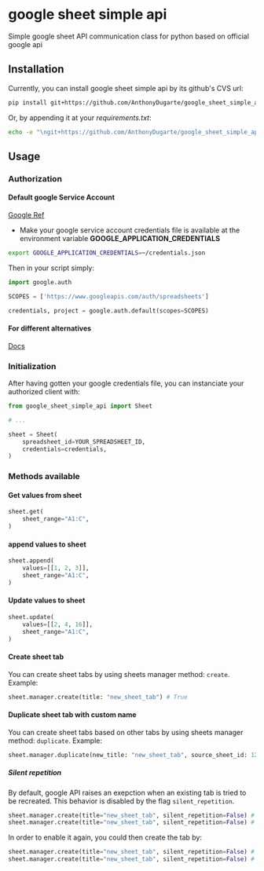 # google sheet simple api

Simple google sheet API communication class for python based on official google api

## Installation

Currently, you can install google sheet simple api by its github's CVS url:

```bash
pip install git+https://github.com/AnthonyDugarte/google_sheet_simple_api.git@0.1.0#google_sheet_simple_api
```

Or, by appending it at your _requirements.txt_:

```bash
echo -e "\ngit+https://github.com/AnthonyDugarte/google_sheet_simple_api.git@0.1.0#google_sheet_simple_api" >> requirements.txt
```

## Usage

### Authorization

#### Default google Service Account

[Google Ref](https://google-auth.readthedocs.io/en/latest/reference/google.auth.html#google.auth.default)

- Make your google service account credentials file is available at the environment variable **GOOGLE_APPLICATION_CREDENTIALS**

```bash
export GOOGLE_APPLICATION_CREDENTIALS=~/credentials.json
```

Then in your script simply:

```python
import google.auth

SCOPES = ['https://www.googleapis.com/auth/spreadsheets']

credentials, project = google.auth.default(scopes=SCOPES)

```

#### For different alternatives

[Docs](https://google-auth.readthedocs.io/en/latest/reference/google.auth.html#module-google.auth)

### Initialization

After having gotten your google credentials file, you can instanciate your authorized client with:

```python
from google_sheet_simple_api import Sheet

# ...

sheet = Sheet(
    spreadsheet_id=YOUR_SPREADSHEET_ID,
    credentials=credentials,
)
```

### Methods available

#### Get values from sheet

```python
sheet.get(
    sheet_range="A1:C",
)
```

#### append values to sheet

```python
sheet.append(
    values=[[1, 2, 3]],
    sheet_range="A1:C",
)
```

#### Update values to sheet

```python
sheet.update(
    values=[[2, 4, 16]],
    sheet_range="A1:C",
)
```

#### Create sheet tab

You can create sheet tabs by using sheets manager method: `create`. Example:

```python
sheet.manager.create(title: "new_sheet_tab") # True
```

#### Duplicate sheet tab with custom name

You can create sheet tabs based on other tabs by using sheets manager method: `duplicate`. Example:

```python
sheet.manager.duplicate(new_title: "new_sheet_tab", source_sheet_id: 12345) # True
```

##### Silent repetition

By default, google API raises an exepction when an existing tab is tried to be recreated. This behavior is disabled by the flag `silent_repetition`.

```python
sheet.manager.create(title="new_sheet_tab", silent_repetition=False) # True
sheet.manager.create(title="new_sheet_tab", silent_repetition=False) # False
```

In order to enable it again, you could then create the tab by:

```python
sheet.manager.create(title="new_sheet_tab", silent_repetition=False) # True
sheet.manager.create(title="new_sheet_tab", silent_repetition=False) # Exepction is raised
```
